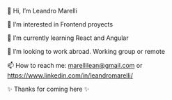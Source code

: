 👋 Hi, I’m Leandro Marelli

👀 I’m interested in Frontend proyects

🌱 I’m currently learning React and Angular

💞️ I’m looking to work abroad. Working group or remote

📫 How to reach me: marellilean@gmail.com or https://www.linkedin.com/in/leandromarelli/


✨ Thanks for coming here ✨
<!---
leanmarelli/leanmarelli is a ✨ special ✨ repository because its `README.md` (this file) appears on your GitHub profile.
You can click the Preview link to take a look at your changes.
--->
